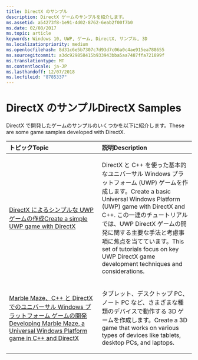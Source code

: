 ```yaml
---
title: DirectX のサンプル
description: DirectX ゲームのサンプルを紹介します。
ms.assetid: a54273f8-1e91-4d02-8762-6eab2f00f7b0
ms.date: 02/08/2017
ms.topic: article
keywords: Windows 10, UWP, ゲーム, DirectX, サンプル, 3D
ms.localizationpriority: medium
ms.openlocfilehash: 8d31c6e5b7307c7d93d7c06a0c4ae915ea788655
ms.sourcegitcommit: a3dc929858415b933943bba5aa7487ffa721899f
ms.translationtype: MT
ms.contentlocale: ja-JP
ms.lasthandoff: 12/07/2018
ms.locfileid: "8785337"
---
```

# <a name="directx-samples"></a><span data-ttu-id="8e263-104">DirectX のサンプル</span><span class="sxs-lookup"><span data-stu-id="8e263-104">DirectX Samples</span></span>

<span data-ttu-id="8e263-105">DirectX で開発したゲームのサンプルのいくつかを以下に紹介します。</span><span class="sxs-lookup"><span data-stu-id="8e263-105">These are some game samples developed with DirectX.</span></span>

<table>
<colgroup>
<col width="50%" />
<col width="50%" />
</colgroup>
<thead>
<tr class="header">
<th align="left"><span data-ttu-id="8e263-106">トピック</span><span class="sxs-lookup"><span data-stu-id="8e263-106">Topic</span></span></th>
<th align="left"><span data-ttu-id="8e263-107">説明</span><span class="sxs-lookup"><span data-stu-id="8e263-107">Description</span></span></th>
</tr>
</thead>
<tbody>
<tr class="odd">
<td align="left"><p><a href="tutorial--create-your-first-uwp-directx-game.md"><span data-ttu-id="8e263-108">DirectX によるシンプルな UWP ゲームの作成</span><span class="sxs-lookup"><span data-stu-id="8e263-108">Create a simple UWP game with DirectX</span></span></a></p></td>
<td align="left"><p><span data-ttu-id="8e263-109">DirectX と C++ を使った基本的なユニバーサル Windows プラットフォーム (UWP) ゲームを作成します。</span><span class="sxs-lookup"><span data-stu-id="8e263-109">Create a basic Universal Windows Platform (UWP) game with DirectX and C++.</span></span> <span data-ttu-id="8e263-110">この一連のチュートリアルでは、UWP DirectX ゲームの開発に関する主要な手法と考慮事項に焦点を当てています。</span><span class="sxs-lookup"><span data-stu-id="8e263-110">This set of tutorials focus on key UWP DirectX game development techniques and considerations.</span></span></p></td>
</tr>
<tr class="even">
<td align="left"><p><a href="developing-marble-maze-a-windows-store-game-in-cpp-and-directx.md"><span data-ttu-id="8e263-111">Marble Maze、C++ と DirectX でのユニバーサル Windows プラットフォーム ゲームの開発</span><span class="sxs-lookup"><span data-stu-id="8e263-111">Developing Marble Maze, a Universal Windows Platform game in C++ and DirectX</span></span></a></p></td>
<td align="left"><p><span data-ttu-id="8e263-112">タブレット、デスクトップ PC、ノート PC など、さまざまな種類のデバイスで動作する 3D ゲームを作成します。</span><span class="sxs-lookup"><span data-stu-id="8e263-112">Create a 3D game that works on various types of devices like tablets, desktop PCs, and laptops.</span></span></p></td>
</tr>
</tbody>
</table>